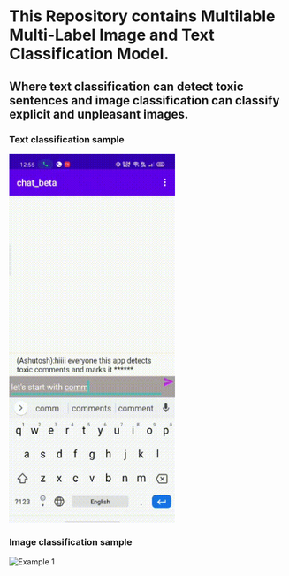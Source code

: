 # This Repository contains Multilable Multi-Label Image and Text Classification Model.
## Where text classification can detect toxic sentences and image classification can classify explicit and unpleasant images.
### Text classification sample
<img src="https://github.com/ashutosh16399/Intelligent-Safety-Platform/blob/master/text_classif_proof_Trim.gif" alt="Example 1" width="300">

### Image classification sample
<img src="https://github.com/ashutosh16399/Intelligent-Safety-Platform/blob/master/image_classif_proof.gif" alt="Example 1" width="300">
